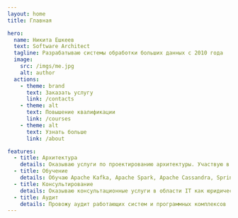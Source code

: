 ```yaml
---
layout: home
title: Главная

hero:
  name: Никита Ешкеев
  text: Software Architect
  tagline: Разрабатываю системы обработки больших данных с 2010 года
  image:
    src: /imgs/me.jpg
    alt: author
  actions:
    - theme: brand
      text: Заказать услугу
      link: /contacts
    - theme: alt
      text: Повышение квалификации
      link: /courses
    - theme: alt
      text: Узнать больше
      link: /about

features:
  - title: Архитектура
    details: Оказываю услуги по проектированию архитектуры. Участвую в запуске пилотных версий, подбираю технологии на основе результатов тестов производительности под конкретную задачу
  - title: Обучение
    details: Обучаю Apache Kafka, Apache Spark, Apache Cassandra, Spring Framework и многое другое
  - title: Консультирование
    details: Оказываю консультационные услуги в области IT как юридическим лицам, так и техническим специалистам любого уровня
  - title: Аудит
    details: Провожу аудит работающих систем и программных комплексов
---
```

